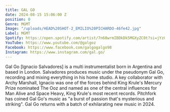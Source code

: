 ```yaml
---
title: GAL GO
date: 2024-08-15 15:06:00 Z
position: 0
Genre: MGMT
Image: "/uploads/HEAD%20SHOT-2_EMILIO%20PICHARDO-46fe42.jpg"
Label: MGMT
Spotify: https://open.spotify.com/artist/7n60wrmIBDkDk5MGXyZC0t?si=jYzGJ5M1S264iMF4JGAOIg
YouTube: https://www.youtube.com/@galgoz
Facebook: https://www.facebook.com/galgogalgo98
Instagram: https://www.instagram.com/gal.go/
---
```


Gal Go [lgnacio Salvadores] is a multi instrumentalist born in Argentina and based in London. Salvadores produces music under the pseudonym Gal Go, recording and mixing everything in his home studio. A key collaborator with Archy Marshall, Ignacio was one of the forces behind King Krule's Mercury Prize nominated The Ooz and named as one of the central influences for Man Alive and Space Heavy, King Krule's most recent records. Pitchfork has coined Gal Go's music as "a burst of passion that's mysterious and striking". Gal Go returns with a batch of exhilarating new music in 2024.